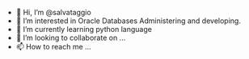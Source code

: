 - 👋 Hi, I’m @salvataggio
- 👀 I’m interested in Oracle Databases Administering and developing.
- 🌱 I’m currently learning python language
- 💞️ I’m looking to collaborate on ...
- 📫 How to reach me ...

<!---
salvataggio/salvataggio is a ✨ special ✨ repository because its `README.md` (this file) appears on your GitHub profile.
You can click the Preview link to take a look at your changes.
--->
